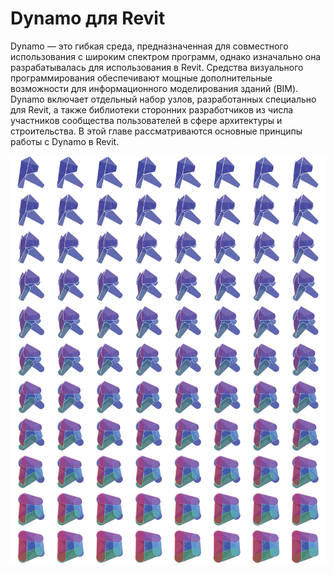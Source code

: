 # Dynamo для Revit

Dynamo — это гибкая среда, предназначенная для совместного использования с широким спектром программ, однако изначально она разрабатывалась для использования в Revit. Средства визуального программирования обеспечивают мощные дополнительные возможности для информационного моделирования зданий (BIM). Dynamo включает отдельный набор узлов, разработанных специально для Revit, а также библиотеки сторонних разработчиков из числа участников сообщества пользователей в сфере архитектуры и строительства. В этой главе рассматриваются основные принципы работы с Dynamo в Revit.

![](<./images/Dynamo for Revit-01.jpg>)
